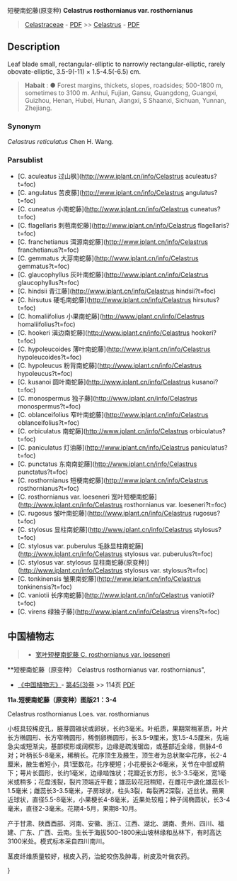 短梗南蛇藤(原变种) **Celastrus rosthornianus var. rosthornianus**

> [Celastraceae](http://www.iplant.cn/info/Celastraceae?t=foc) - [PDF](http://www.iplant.cn/foc/pdf/Celastraceae.pdf) >> [Celastrus](http://www.iplant.cn/info/Celastrus?t=foc) - [PDF](http://www.iplant.cn/foc/pdf/Celastrus.pdf)

## Description

Leaf blade small, rectangular-elliptic to narrowly rectangular-elliptic, rarely obovate-elliptic, 3.5-9(-11) × 1.5-4.5(-6.5) cm.

> **Habait** : 
>● Forest margins, thickets, slopes, roadsides; 500-1800 m, sometimes to 3100 m. Anhui, Fujian, Gansu, Guangdong, Guangxi, Guizhou, Henan, Hubei, Hunan, Jiangxi, S Shaanxi, Sichuan, Yunnan, Zhejiang.

### Synonym
*Celastrus reticulatus* Chen H. Wang.

### Parsublist

* [C.  aculeatus  过山枫](http://www.iplant.cn/info/Celastrus aculeatus?t=foc)
* [C.  angulatus  苦皮藤](http://www.iplant.cn/info/Celastrus angulatus?t=foc)
* [C.  cuneatus  小南蛇藤](http://www.iplant.cn/info/Celastrus cuneatus?t=foc)
* [C.  flagellaris  刺苞南蛇藤](http://www.iplant.cn/info/Celastrus flagellaris?t=foc)
* [C.  franchetianus  洱源南蛇藤](http://www.iplant.cn/info/Celastrus franchetianus?t=foc)
* [C.  gemmatus  大芽南蛇藤](http://www.iplant.cn/info/Celastrus gemmatus?t=foc)
* [C.  glaucophyllus  灰叶南蛇藤](http://www.iplant.cn/info/Celastrus glaucophyllus?t=foc)
* [C.  hindsii  青江藤](http://www.iplant.cn/info/Celastrus hindsii?t=foc)
* [C.  hirsutus  硬毛南蛇藤](http://www.iplant.cn/info/Celastrus hirsutus?t=foc)
* [C.  homaliifolius  小果南蛇藤](http://www.iplant.cn/info/Celastrus homaliifolius?t=foc)
* [C.  hookeri  滇边南蛇藤](http://www.iplant.cn/info/Celastrus hookeri?t=foc)
* [C.  hypoleucoides  薄叶南蛇藤](http://www.iplant.cn/info/Celastrus hypoleucoides?t=foc)
* [C.  hypoleucus  粉背南蛇藤](http://www.iplant.cn/info/Celastrus hypoleucus?t=foc)
* [C.  kusanoi  圆叶南蛇藤](http://www.iplant.cn/info/Celastrus kusanoi?t=foc)
* [C.  monospermus  独子藤](http://www.iplant.cn/info/Celastrus monospermus?t=foc)
* [C.  oblanceifolius  窄叶南蛇藤](http://www.iplant.cn/info/Celastrus oblanceifolius?t=foc)
* [C.  orbiculatus  南蛇藤](http://www.iplant.cn/info/Celastrus orbiculatus?t=foc)
* [C.  paniculatus  灯油藤](http://www.iplant.cn/info/Celastrus paniculatus?t=foc)
* [C.  punctatus  东南南蛇藤](http://www.iplant.cn/info/Celastrus punctatus?t=foc)
* [C.  rosthornianus  短梗南蛇藤](http://www.iplant.cn/info/Celastrus rosthornianus?t=foc)
* [C.  rosthornianus var. loeseneri  宽叶短梗南蛇藤](http://www.iplant.cn/info/Celastrus rosthornianus var. loeseneri?t=foc)
* [C.  rugosus  皱叶南蛇藤](http://www.iplant.cn/info/Celastrus rugosus?t=foc)
* [C.  stylosus  显柱南蛇藤](http://www.iplant.cn/info/Celastrus stylosus?t=foc)
* [C.  stylosus var. puberulus  毛脉显柱南蛇藤](http://www.iplant.cn/info/Celastrus stylosus var. puberulus?t=foc)
* [C.  stylosus var. stylosus  显柱南蛇藤(原变种)](http://www.iplant.cn/info/Celastrus stylosus var. stylosus?t=foc)
* [C.  tonkinensis  皱果南蛇藤](http://www.iplant.cn/info/Celastrus tonkinensis?t=foc)
* [C.  vaniotii  长序南蛇藤](http://www.iplant.cn/info/Celastrus vaniotii?t=foc)
* [C.  virens  绿独子藤](http://www.iplant.cn/info/Celastrus virens?t=foc)

## 中国植物志

> * [宽叶短梗南蛇藤  C.  rosthornianus var. loeseneri](Celastrus-rosthornianus-var-loeseneri-宽叶短梗南蛇藤.md)

**短梗南蛇藤（原变种） Celastrus rosthornianus var. rosthornianus",

* [《中国植物志》](http://www.iplant.cn/frps)- [第45(3)卷](http://www.iplant.cn/frps/vol/45(3)) >> 114页 [PDF](http://www.iplant.cn/frps/pdf/45(3)/114.PDF)

**11a.短梗南蛇藤（原变种）图版21：3-4**

Celastrus rosthornianus Loes. var. rosthornianus

小枝具较稀皮孔，腋芽圆锥状或卵状，长约3毫米。叶纸质，果期常稍革质，叶片长方椭圆形、长方窄椭圆形，稀倒卵椭圆形，长3.5-9厘米，宽1.5-4.5厘米，先端急尖或短渐尖，基部楔形或阔楔形，边缘是疏浅锯齿，或基部近全缘，侧脉4-6对；叶柄长5-8毫米，稀稍长。花序顶生及腋生，顶生者为总状聚伞花序，长2-4厘米，腋生者短小，具1至数花，花序梗短；小花梗长2-6毫米，关节在中部或稍下；萼片长圆形，长约1毫米，边缘啮蚀状；花瓣近长方形，长3-3.5毫米，宽1毫米或稍多；花盘浅裂，裂片顶端近平截；雄蕊较花冠稍短，在雌花中退化雄蕊长1-1.5毫米；雌蕊长3-3.5毫米，子房球状，柱头3裂，每裂再2深裂，近丝状。蒴果近球状，直径5.5-8毫米，小果梗长4-8毫米，近果处较粗；种子阔椭圆状，长3-4毫米，直径2-3毫米。花期4-5月，果期8-10月。

产于甘肃、陕酉酉部、河南、安徽、浙江、江西、湖北、湖南、贵州、四川、福建、广东、广西、云南。生长于海拔500-1800米山坡林缘和丛林下，有时高达3100米处。模式标本采自四川南川。

茎皮纤维质量较好，根皮入药，治蛇咬伤及肿毒，树皮及叶做农药。

}